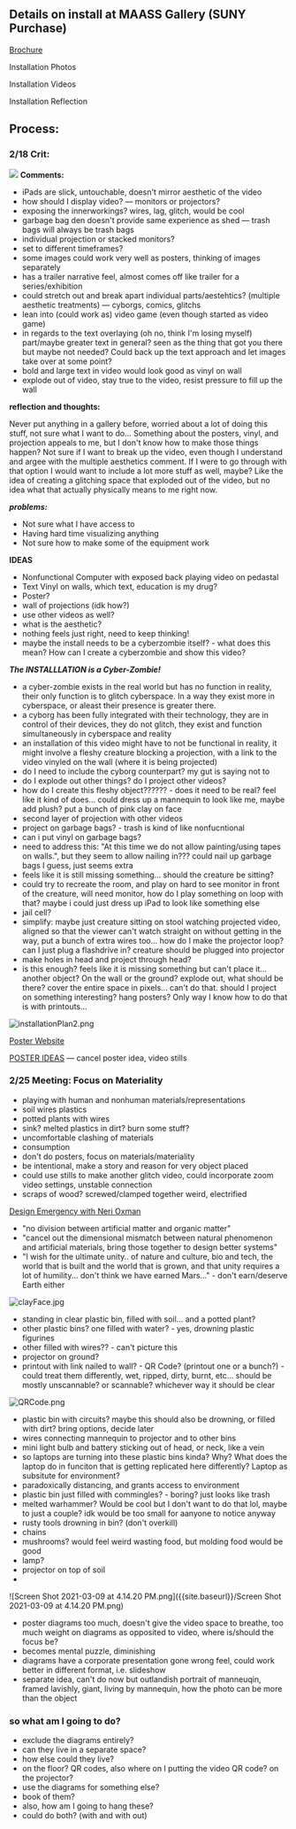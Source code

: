 ## Details on install at MAASS Gallery (SUNY Purchase)

[Brochure](https://chrisdivincenzo.github.io/MediaArtsMFAThesisExhibition/)

Installation Photos

Installation Videos

Installation Reflection

## Process:

### 2/18 Crit:
![]({{site.baseurl}}//diagramThesis.png)
**Comments:**
- iPads are slick, untouchable, doesn't mirror aesthetic of the video
- how should I display video? — monitors or projectors?
- exposing the innerworkings? wires, lag, glitch, would be cool
- garbage bag den doesn't provide same experience as shed — trash bags will always be trash bags
- individual projection or stacked monitors?
- set to different timeframes?
- some images could work very well as posters, thinking of images separately
- has a trailer narrative feel, almost comes off like trailer for a series/exhibition
- could stretch out and break apart individual parts/aestehtics? (multiple aesthetic treatments) — cyborgs, comics, glitchs
- lean into (could work as) video game (even though started as video game)
- in regards to the text overlaying (oh no, think I'm losing myself) part/maybe greater text in general? seen as the thing that got you there but maybe not needed? Could back up the text approach and let images take over at some point?
- bold and large text in video would look good as vinyl on wall
- explode out of video, stay true to the video, resist pressure to fill up the wall

**reflection and thoughts:**

Never put anything in a gallery before, worried about a lot of doing this stuff, not sure what I want to do... Something about the posters, vinyl, and projection appeals to me, but I don't know how to make those things happen? Not sure if I want to break up the video, even though I understand and argee with the multiple aesthetics comment. If I were to go through with that option I would want to include a lot more stuff as well, maybe? Like the idea of creating a glitching space that exploded out of the video, but no idea what that actually physically means to me right now.

***problems:***
- Not sure what I have access to
- Having hard time visualizing anything
- Not sure how to make some of the equipment work

**IDEAS**
- Nonfunctional Computer with exposed back playing video on pedastal
- Text Vinyl on walls, which text, education is my drug? 
- Poster?
- wall of projections (idk how?)
 - use other videos as well?
- what is the aesthetic?
- nothing feels just right, need to keep thinking!
- maybe the install needs to be a cyberzombie itself? - what does this mean? How can I create a cyberzombie and show this video?

***The _INSTALLLATION_ is a Cyber-Zombie!***
- a cyber-zombie exists in the real world but has no function in reality, their only function is to glitch cyberspace. In a way they exist more in cyberspace, or aleast their presence is greater there.
- a cyborg has been fully integrated with their technology, they are in control of their devices, they do not glitch, they exist and function simultaneously in cyberspace and reality
- an installation of this video might have to not be functional in reality, it might involve a fleshy creature blocking a projection, with a link to the video vinyled on the wall (where it is being projected)
- do I need to include the cyborg counterpart? my gut is saying not to
- do I explode out other things? do I project other videos?
- how do I create this fleshy object?????? - does it need to be real? feel like it kind of does... could dress up a mannequin to look like me, maybe add plush? put a bunch of pink clay on face
- second layer of projection with other videos
- project on garbage bags? - trash is kind of like nonfucntional 
- can i put vinyl on garbage bags?
- need to address this: "At this time we do not allow painting/using tapes on walls.", but they seem to allow nailing in??? could nail up garbage bags I guess, just seems extra
- feels like it is still missing something... should the creature be sitting?
- could try to recreate the room, and play on hard to see monitor in front of the creature, will need monitor, how do I play something on loop with that? maybe i could just dress up iPad to look like something else
- jail cell?
- simplify: maybe just creature sitting on stool watching projected video, aligned so that the viewer can't watch straight on without getting in the way, put a bunch of extra wires too... how do I make the projector loop? can I just plug a flashdrive in? creature should be plugged into projector
- make holes in head and project through head?
- is this enough? feels like it is missing something but can't place it... another object? On the wall or the ground? explode out, what should be there? cover the entire space in pixels... can't do that. should I project on something interesting? hang posters? Only way I know how to do that is with printouts... 

![installationPlan2.png]({{site.baseurl}}/installationPlan2.png)

[Poster Website](https://www.canva.com/posters/)

[POSTER IDEAS](poster.md) — cancel poster idea, video stills

### 2/25 Meeting: Focus on Materiality

- playing with human and nonhuman materials/representations
- soil wires plastics 
- potted plants with wires
- sink? melted plastics in dirt? burn some stuff?
- uncomfortable clashing of materials
- consumption 
- don't do posters, focus on materials/materiality 
- be intentional, make a story and reason for very object placed
- could use stills to make another glitch video, could incorporate zoom video settings, unstable connection
- scraps of wood? screwed/clamped together weird, electrified

[Design Emergency with Neri Oxman](https://www.instagram.com/tv/CKo_7kFHlHe/?utm_source=ig_web_copy_link)
- "no division between artificial matter and organic matter"
- "cancel out the dimensional mismatch between natural phenomenon and artificial materials, bring those together to design better systems"
- "I wish for the ultimate unity.. of nature and culture, bio and tech, the world that is built and the world that is grown, and that unity requires a lot of humility... don't think we have earned Mars..." - don't earn/deserve Earth either

![clayFace.jpg]({{site.baseurl}}/clayFace.jpg)

- standing in clear plastic bin, filled with soil... and a potted plant?
- other plastic bins? one filled with water? - yes, drowning plastic figurines 
- other filled with wires?? - can't picture this
- projector on ground? 
- printout with link nailed to wall? - QR Code? (printout one or a bunch?) - could treat them differently, wet, ripped, dirty, burnt, etc... should be mostly unscannable? or scannable? whichever way it should be clear

![QRCode.png]({{site.baseurl}}/QRCode.png)

- plastic bin with circuits? maybe this should also be drowning, or filled with dirt? bring options, decide later
- wires connecting mannequin to projector and to other bins
- mini light bulb and battery sticking out of head, or neck, like a vein
- so laptops are turning into these plastic bins kinda? Why? What does the laptop do in funciton that is getting replicated here differently? Laptop as subsitute for environment? 
- paradoxically distancing, and grants access to environment
- plastic bin just filled with commingles? - boring? just looks like trash
- melted warhammer? Would be cool but I don't want to do that lol, maybe to just a couple? idk would be too small for aanyone to notice anyway
- rusty tools drowning in bin? (don't overkill)
- chains
- mushrooms? would feel weird wasting food, but molding food would be good
- lamp?
- projector on top of soil
-

![Screen Shot 2021-03-09 at 4.14.20 PM.png]({{site.baseurl}}/Screen Shot 2021-03-09 at 4.14.20 PM.png)

- poster diagrams too much, doesn't give the video space to breathe, too much weight on diagrams as opposited to video, where is/should the focus be? 
- becomes mental puzzle, diminishing
- diagrams have a corporate presentation gone wrong feel, could work better in different format, i.e. slideshow
- separate idea, can't do now but outlandish portrait of manneuqin, framed lavishly, giant, living by mannequin, how the photo can be more than the object

### so what am I going to do?
- exclude the diagrams entirely?
- can they live in a separate space? 
- how else could they live?
- on the floor? QR codes, also where on I putting the video QR code? on the projector?
- use the diagrams for something else?
- book of them? 
- also, how am I going to hang these?
- could do both? (with and with out)
